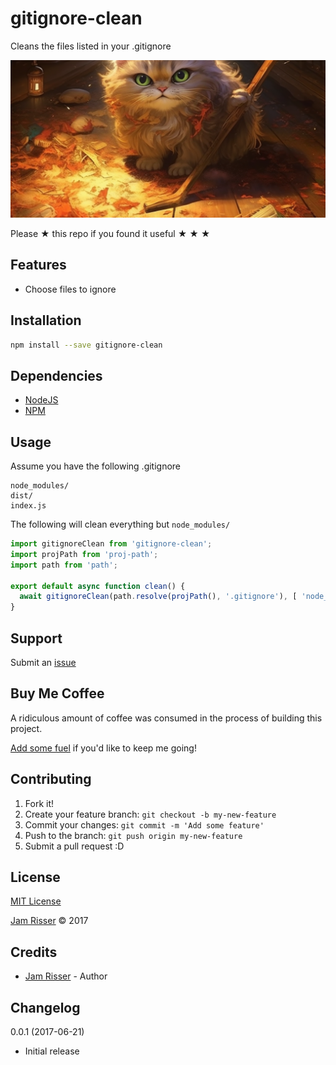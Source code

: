 # gitignore-clean

Cleans the files listed in your .gitignore

![](assets/gitignore-clean.png)

Please &#9733; this repo if you found it useful &#9733; &#9733; &#9733;


## Features

* Choose files to ignore


## Installation

```sh
npm install --save gitignore-clean
```


## Dependencies

* [NodeJS](https://nodejs.org/en/)
* [NPM](https://www.npmjs.com/)


## Usage

Assume you have the following .gitignore

```
node_modules/
dist/
index.js
```

The following will clean everything but `node_modules/`

```js
import gitignoreClean from 'gitignore-clean';
import projPath from 'proj-path';
import path from 'path';

export default async function clean() {
  await gitignoreClean(path.resolve(projPath(), '.gitignore'), [ 'node_modules/' ]);
}
```


## Support

Submit an [issue](https://github.com/jamrizzi/gitignore-clean/issues/new)


## Buy Me Coffee

A ridiculous amount of coffee was consumed in the process of building this project.

[Add some fuel](https://pay.jamrizzi.com) if you'd like to keep me going!


## Contributing

1. Fork it!
2. Create your feature branch: `git checkout -b my-new-feature`
3. Commit your changes: `git commit -m 'Add some feature'`
4. Push to the branch: `git push origin my-new-feature`
5. Submit a pull request :D


## License

[MIT License](https://github.com/jamrizzi/gitignore-clean/blob/master/LICENSE)

[Jam Risser](https://jamrizzi.com) &copy; 2017


## Credits

* [Jam Risser](https://jamrizzi.com) - Author


## Changelog

0.0.1 (2017-06-21)
* Initial release
